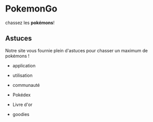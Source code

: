 # PokemonGo
chassez les __pokémons__!
## Astuces
Notre site vous fournie plein d'astuces pour chasser un maximum de pokémons !

* application  

* utilisation  

* communauté  

* Pokédex

* Livre d'or

* goodies  

